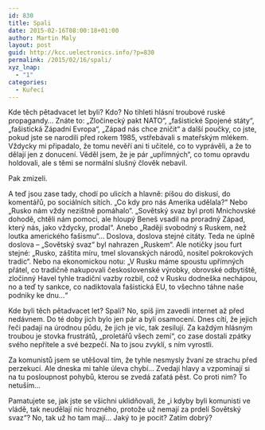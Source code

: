 ```yaml
---
id: 830
title: Spali
date: 2015-02-16T08:00:18+01:00
author: Martin Maly
layout: post
guid: http://kcc.uelectronics.info/?p=830
permalink: /2015/02/16/spali/
xyz_lnap:
  - "1"
categories:
  - Kuřecí
---
```

Kde těch pětadvacet let byli? Kdo? No tihleti hlásní troubové ruské propagandy&#8230; Znáte to: &#8222;Zločinecký pakt NATO&#8220;, &#8222;fašistické Spojené státy&#8220;, &#8222;fašistická Západní Evropa&#8220;, &#8222;Západ nás chce zničit&#8220; a další poučky, co jste, pokud jste se narodili před rokem 1985, vstřebávali s mateřským mlékem. Vždycky mi připadalo, že tomu nevěří ani ti učitelé, co to vyprávěli, a že to dělají jen z donucení. Věděl jsem, že je pár &#8222;upřímných&#8220;, co tomu opravdu holdovali, ale s těmi se normální slušný člověk nebavil.

Pak zmizeli.

A teď jsou zase tady, chodí po ulicích a hlavně: píšou do diskusí, do komentářů, po sociálních sítích. &#8222;Co kdy pro nás Amerika udělala?&#8220; Nebo &#8222;Rusko nám vždy nezištně pomáhalo&#8220;. &#8222;Sovětský svaz byl proti Mnichovské dohodě, chtěli nám pomoci, ale hloupý Beneš vsadil na proradný Západ, který nás, jako vždycky, prodal&#8220;. Anebo &#8222;Raději svobodný s Ruskem, než loutka amerického fašismu&#8220;&#8230; Doslova, doslova stejné citáty. Teda ne úplně doslova &#8211; &#8222;Sovětský svaz&#8220; byl nahrazen &#8222;Ruskem&#8220;. Ale notičky jsou furt stejné: &#8222;Rusko, záštita míru, tmel slovanských národů, nositel pokrokových tradic&#8220;. Nebo na ekonomickou notu: &#8222;V Rusku máme spoustu upřímných přátel, co tradičně nakupovali československé výrobky, obrovské odbytiště, zločinný Havel tyhle tradiční vazby rozbil, což v Rusku dodneška nechápou, no a teď ty sankce, co nadiktovala fašistická EU, to všechno táhne naše podniky ke dnu&#8230;&#8220;

Kde byli těch pětadvacet let? Spali? No, spíš jim zavedli internet až před nedávnem. Do té doby jich bylo jen pár a byli osamocení. Dnes cítí, že jejich řeči padají na úrodnou půdu, že jich je víc, tak zesilují. Za každým hlásným troubou je stovka frustrátů, &#8222;proletářů všech zemí&#8220;, co zase dostali zpátky svého nepřítele a své bezpečí. Na to jsou zvyklí, s ním vyrostli.

Za komunistů jsem se utěšoval tím, že tyhle nesmysly žvaní ze strachu před perzekucí. Ale dneska mi tahle úleva chybí&#8230; Zvedají hlavy a vzpomínají si na tu posloupnost pohybů, kterou se zvedá zaťatá pěst. Co proti nim? To netuším&#8230;

Pamatujete se, jak jste se všichni uklidňovali, že &#8222;i kdyby byli komunisti ve vládě, tak neudělají nic hrozného, protože už nemají za prdelí Sovětský svaz&#8220;? No, tak už ho tam mají&#8230; Jaký to je pocit? Zatím dobrý?